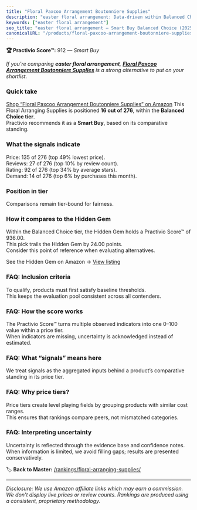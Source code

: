 ```yaml
---
title: "Floral Paxcoo Arrangement Boutonniere Supplies"
description: "easter floral arrangement: Data-driven within Balanced Choice ranking using the Practivio Score™. Positioned by quality, value, demand, findability, momentum."
keywords: ["easter floral arrangement"]
seo_title: "easter floral arrangement — Smart Buy Balanced Choice (2025)"
canonicalURL: "/products/floral-paxcoo-arrangement-boutonniere-supplies-B09WZSLFJP/"
---
```


**🏆 Practivio Score™:** 912 — _Smart Buy_


*If you're comparing **easter floral arrangement**, **[Floral Paxcoo Arrangement Boutonniere Supplies](https://www.amazon.com/dp/B09WZSLFJP?tag=practivio-20)** is a strong alternative to put on your shortlist.*
### Quick take
[Shop “Floral Paxcoo Arrangement Boutonniere Supplies” on Amazon](https://www.amazon.com/dp/B09WZSLFJP?tag=practivio-20)
This Floral Arranging Supplies is positioned **16 out of 276**, within the **Balanced Choice tier**.  
Practivio recommends it as a **Smart Buy**, based on its comparative standing.

### What the signals indicate
Price: 135 of 276 (top 49% lowest price).  
Reviews: 27 of 276 (top 10% by review count).  
Rating: 92 of 276 (top 34% by average stars).  
Demand: 14 of 276 (top 6% by purchases this month).

### Position in tier
Comparisons remain tier-bound for fairness.

### How it compares to the Hidden Gem
Within the Balanced Choice tier, the Hidden Gem holds a Practivio Score™ of 936.00.  
This pick trails the Hidden Gem by 24.00 points.  
Consider this point of reference when evaluating alternatives.  

See the Hidden Gem on Amazon → [View listing](https://www.amazon.com/dp/B094MLKMPD?tag=practivio-20)

### FAQ: Inclusion criteria
To qualify, products must first satisfy baseline thresholds.  
This keeps the evaluation pool consistent across all contenders.

### FAQ: How the score works
The Practivio Score™ turns multiple observed indicators into one 0–100 value within a price tier.  
When indicators are missing, uncertainty is acknowledged instead of estimated.

### FAQ: What “signals” means here
We treat signals as the aggregated inputs behind a product’s comparative standing in its price tier.

### FAQ: Why price tiers?
Price tiers create level playing fields by grouping products with similar cost ranges.  
This ensures that rankings compare peers, not mismatched categories.

### FAQ: Interpreting uncertainty
Uncertainty is reflected through the evidence base and confidence notes.  
When information is limited, we avoid filling gaps; results are presented conservatively.


🏷️ **Back to Master:** [/rankings/floral-arranging-supplies/](/rankings/floral-arranging-supplies/)

---
_Disclosure: We use Amazon affiliate links which may earn a commission. We don’t display live prices or review counts. Rankings are produced using a consistent, proprietary methodology._

